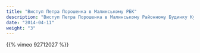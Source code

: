 ```yaml
---
title: "Виступ Петра Порошенка в Малинському РБК"
description: "Виступ Петра Порошенка в Малинському Районному Будинку Культури"
date: "2014-04-11"
weight: "3"
---
```


{{% vimeo 92712027 %}}
